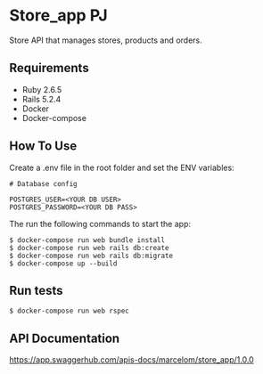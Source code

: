 # Store_app PJ

Store API that manages stores, products and orders.

## Requirements

- Ruby 2.6.5
- Rails 5.2.4
- Docker
- Docker-compose

## How To Use

Create a .env file in the root folder and set the ENV variables:
```
# Database config

POSTGRES_USER=<YOUR DB USER>
POSTGRES_PASSWORD=<YOUR DB PASS>

```
The run the following commands to start the app:
```
$ docker-compose run web bundle install
$ docker-compose run web rails db:create
$ docker-compose run web rails db:migrate
$ docker-compose up --build
```

## Run tests

```
$ docker-compose run web rspec
```
## API Documentation

https://app.swaggerhub.com/apis-docs/marcelom/store_app/1.0.0
